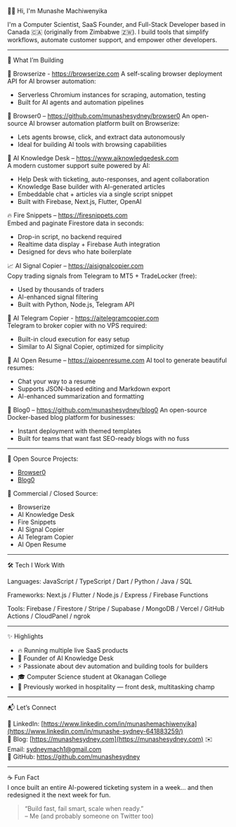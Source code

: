 👋🏽 Hi, I'm Munashe Machiwenyika

I'm a Computer Scientist, SaaS Founder, and Full-Stack Developer based in Canada 🇨🇦 (originally from Zimbabwe 🇿🇼). I build tools that simplify workflows, automate customer support, and empower other developers.

---

🚀 What I’m Building

🧪 Browserize - https://browserize.com
A self-scaling browser deployment API for AI browser automation:  
- Serverless Chromium instances for scraping, automation, testing  
- Built for AI agents and automation pipelines

🧭 Browser0 – https://github.com/munashesydney/browser0
An open-source AI browser automation platform built on Browserize:  
- Lets agents browse, click, and extract data autonomously  
- Ideal for building AI tools with browsing capabilities

🧠 AI Knowledge Desk – https://www.aiknowledgedesk.com  
A modern customer support suite powered by AI:  
- Help Desk with ticketing, auto-responses, and agent collaboration  
- Knowledge Base builder with AI-generated articles  
- Embeddable chat + articles via a single script snippet  
- Built with Firebase, Next.js, Flutter, OpenAI

🔥 Fire Snippets – https://firesnippets.com  
Embed and paginate Firestore data in seconds:  
- Drop-in script, no backend required  
- Realtime data display + Firebase Auth integration  
- Designed for devs who hate boilerplate

📈 AI Signal Copier – https://aisignalcopier.com  
Copy trading signals from Telegram to MT5 + TradeLocker (free):  
- Used by thousands of traders  
- AI-enhanced signal filtering  
- Built with Python, Node.js, Telegram API

📡 AI Telegram Copier - https://aitelegramcopier.com  
Telegram to broker copier with no VPS required:  
- Built-in cloud execution for easy setup  
- Similar to AI Signal Copier, optimized for simplicity

📝 AI Open Resume – https://aiopenresume.com
AI tool to generate beautiful resumes: 
- Chat your way to a resume
- Supports JSON-based editing and Markdown export  
- AI-enhanced summarization and formatting

📰 Blog0 – https://github.com/munashesydney/blog0
An open-source Docker-based blog platform for businesses:  
- Instant deployment with themed templates  
- Built for teams that want fast SEO-ready blogs with no fuss

---

📂 Open Source Projects:  
- [Browser0](https://github.com/munashesydney/browser0)  
- [Blog0](https://github.com/munashesydney/blog0)

💼 Commercial / Closed Source:  
- Browserize  
- AI Knowledge Desk  
- Fire Snippets  
- AI Signal Copier  
- AI Telegram Copier  
- AI Open Resume

---

🛠 Tech I Work With

Languages:
JavaScript / TypeScript / Dart / Python / Java / SQL

Frameworks:
Next.js / Flutter / Node.js / Express / Firebase Functions

Tools:
Firebase / Firestore / Stripe / Supabase / MongoDB / Vercel / GitHub Actions / CloudPanel / ngrok

---

✨ Highlights

- 🔥 Running multiple live SaaS products
- 🧠 Founder of AI Knowledge Desk
- ⚡ Passionate about dev automation and building tools for builders
- 🎓 Computer Science student at Okanagan College
- 🧳 Previously worked in hospitality — front desk, multitasking champ

---

📬 Let’s Connect

💼 LinkedIn: [https://www.linkedin.com/in/munashemachiwenyika](https://www.linkedin.com/in/munashe-sydney-641883259/)  
🧠 Blog: [https://munashesydney.com](https://munashesydney.com)
✉️ Email: sydneymach1@gmail.com  
🧪 GitHub: https://github.com/munashesydney

---

☕ Fun Fact  
I once built an entire AI-powered ticketing system in a week... and then redesigned it the next week for fun.

> “Build fast, fail smart, scale when ready.”  
> – Me (and probably someone on Twitter too)
